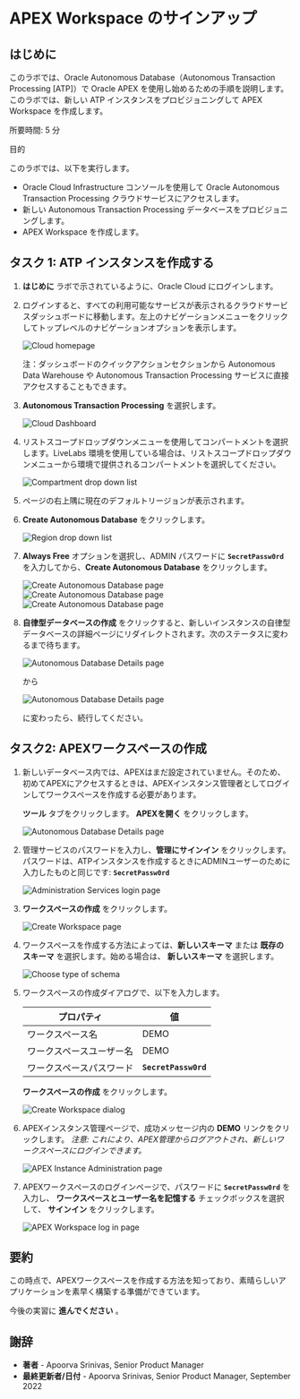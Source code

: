 APEX Workspace のサインアップ
======================

はじめに
----

このラボでは、Oracle Autonomous Database（Autonomous Transaction Processing \[ATP\]）で Oracle APEX を使用し始めるための手順を説明します。このラボでは、新しい ATP インスタンスをプロビジョニングして APEX Workspace を作成します。

所要時間: 5 分

目的

このラボでは、以下を実行します。

* Oracle Cloud Infrastructure コンソールを使用して Oracle Autonomous Transaction Processing クラウドサービスにアクセスします。
* 新しい Autonomous Transaction Processing データベースをプロビジョニングします。
* APEX Workspace を作成します。

タスク 1: ATP インスタンスを作成する
----------------------

1.  **はじめに** ラボで示されているように、Oracle Cloud にログインします。
    
2.  ログインすると、すべての利用可能なサービスが表示されるクラウドサービスダッシュボードに移動します。左上のナビゲーションメニューをクリックしてトップレベルのナビゲーションオプションを表示します。
    
    ![Cloud homepage](images/cloud-home.png " ")
    
    注：ダッシュボードのクイックアクションセクションから Autonomous Data Warehouse や Autonomous Transaction Processing サービスに直接アクセスすることもできます。
    
3.  **Autonomous Transaction Processing** を選択します。
    
    ![Cloud Dashboard](https://objectstorage.us-phoenix-1.oraclecloud.com/p/SJgQwcGUvQ4LqtQ9xGsxRcgoSN19Wip9vSdk-D_lBzi7bhDP6eG1zMBl0I21Qvaz/n/c4u02/b/common/o/images/console/database-atp.png " ")
    
4.  リストスコープドロップダウンメニューを使用してコンパートメントを選択します。LiveLabs 環境を使用している場合は、リストスコープドロップダウンメニューから環境で提供されるコンパートメントを選択してください。
    
    ![Compartment drop down list](images/livelabs-compartment.png " ")
    
5.  ページの右上隅に現在のデフォルトリージョンが表示されます。
    
6.  **Create Autonomous Database** をクリックします。
    
    ![Region drop down list](images/region.png " ")
    
7.  **Always Free** オプションを選択し、ADMIN パスワードに **`SecretPassw0rd`** を入力してから、**Create Autonomous Database** をクリックします。
    
    ![Create Autonomous Database page](images/atp-settings-1.png " ") ![Create Autonomous Database page](images/atp-settings-2.png " ")![Create Autonomous Database page](images/atp-settings-3.png " ")
    
8.  **自律型データベースの作成** をクリックすると、新しいインスタンスの自律型データベースの詳細ページにリダイレクトされます。次のステータスに変わるまで待ちます。
    
    ![Autonomous Database Details page](images/status-provisioning.png " ")
    
    から
    
    ![Autonomous Database Details page](images/status-available.png " ")
    
    に変わったら、続行してください。
    

タスク2: APEXワークスペースの作成
--------------------

1.  新しいデータベース内では、APEXはまだ設定されていません。そのため、初めてAPEXにアクセスするときは、APEXインスタンス管理者としてログインしてワークスペースを作成する必要があります。
    
    **ツール** タブをクリックします。 **APEXを開く** をクリックします。
    
    ![Autonomous Database Details page](images/click-apex.png " ")
    
2.  管理サービスのパスワードを入力し、**管理にサインイン** をクリックします。 パスワードは、ATPインスタンスを作成するときにADMINユーザーのために入力したものと同じです: **`SecretPassw0rd`**
    
    ![Administration Services login page](images/log-in-as-admin.png " ")
    
3.  **ワークスペースの作成** をクリックします。
    
    ![Create Workspace page](images/welcome-create-workspace.png " ")
    
4.  ワークスペースを作成する方法によっては、**新しいスキーマ** または **既存のスキーマ** を選択します。始める場合は、 **新しいスキーマ** を選択します。
    
    ![Choose type of schema](images/choose-schema.png " ")
    
5.  ワークスペースの作成ダイアログで、以下を入力します。
    
    | プロパティ | 値   |
    | --- | --- |
    | ワークスペース名 | DEMO |
    | ワークスペースユーザー名 | DEMO |
    | ワークスペースパスワード | **`SecretPassw0rd`** |
    
    **ワークスペースの作成** をクリックします。
    
    ![Create Workspace dialog](images/create-workspace.png " ")
    
6.  APEXインスタンス管理ページで、成功メッセージ内の **DEMO** リンクをクリックします。 _注意: これにより、APEX管理からログアウトされ、新しいワークスペースにログインできます。_
    
    ![APEX Instance Administration page](images/log-out-from-admin.png " ")
    

7.  APEXワークスペースのログインページで、パスワードに **`SecretPassw0rd`** を入力し、 **ワークスペースとユーザー名を記憶する** チェックボックスを選択して、 **サインイン** をクリックします。
    
    ![APEX Workspace log in page](images/log-in-to-workspace.png " ")
    

## **要約**

この時点で、APEXワークスペースを作成する方法を知っており、素晴らしいアプリケーションを素早く構築する準備ができています。

今後の実習に **進んでください** 。
    
## **謝辞**
- **著者** - Apoorva Srinivas, Senior Product Manager
- **最終更新者/日付** - Apoorva Srinivas, Senior Product Manager, September 2022
